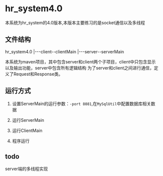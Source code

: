# hr_system4.0
本系统为hr_system的4.0版本,本版本主要练习的是socket通信以及多线程
## 文件结构
hr_system4.0 
           |---client--clientMain 
           |---server--serverMain 
           
本系统为maven项目，其中包含server和client两个子项目，client中只包含显示以及输出功能，server中包含所有逻辑结构
为了server和client之间进行通信，定义了Request和Response类。

## 运行方式
1. 设置ServerMain的运行参数：`-port 8081`,在`MySqlUtil`中配置数据库相关数据

2. 运行ServerMain

3. 运行ClientMain

4. 程序运行

## todo

server端的多线程实现

